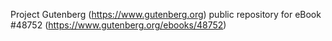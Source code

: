 Project Gutenberg (https://www.gutenberg.org) public repository for eBook #48752 (https://www.gutenberg.org/ebooks/48752)
